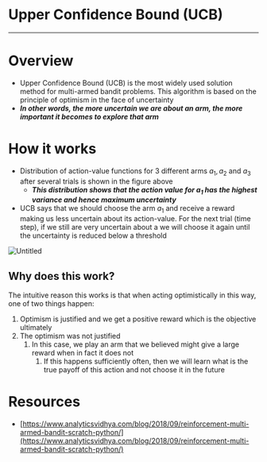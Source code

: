 # Upper Confidence Bound (UCB)

---

# Overview

- Upper Confidence Bound (UCB) is the most widely used solution method for multi-armed bandit problems. This algorithm is based on the principle of optimism in the face of uncertainty
- ***In other words, the more uncertain we are about an arm, the more important it becomes to explore that arm***

# How it works

- Distribution of action-value functions for 3 different arms $a_1, a_2$ and $a_3$ after several trials is shown in the figure above
    - ***This distribution shows that the action value for $a_1$ has the highest variance and hence maximum uncertainty***
- UCB says that we should choose the arm $a_1$ and receive a reward making us less uncertain about its action-value. For the next trial (time step), if we still are very uncertain about a we will choose it again until the uncertainty is reduced below a threshold

![Untitled](Upper%20Confidence%20Bound%20(UCB)%20bb228872208c4da796f15cb19e062536/Untitled.png)

## Why does this work?

The intuitive reason this works is that when acting optimistically in this way, one of two things happen:

1. Optimism is justified and we get a positive reward which is the objective ultimately
2. The optimism was not justified
    1. In this case, we play an arm that we believed might give a large reward when in fact it does not
        1. If this happens sufficiently often, then we will learn what is the true payoff of this action and not choose it in the future

# Resources

- [https://www.analyticsvidhya.com/blog/2018/09/reinforcement-multi-armed-bandit-scratch-python/](https://www.analyticsvidhya.com/blog/2018/09/reinforcement-multi-armed-bandit-scratch-python/)
